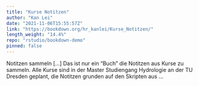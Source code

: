 ```yaml
---
title: "Kurse Notitzen"
author: "Kan Lei"
date: "2021-11-06T15:55:57Z"
link: "https://bookdown.org/hr_kanlei/Kurse_Notitzen/"
length_weight: "14.4%"
repo: "rstudio/bookdown-demo"
pinned: false
---
```


Notitzen sammeln [...] Das ist nur ein “Buch” die Notitzen aus Kurse zu sammeln. Alle Kurse sind in der Master Studiengang Hydrologie an der TU Dresden geplant, die Notitzen grunden auf den Skripten aus ...

